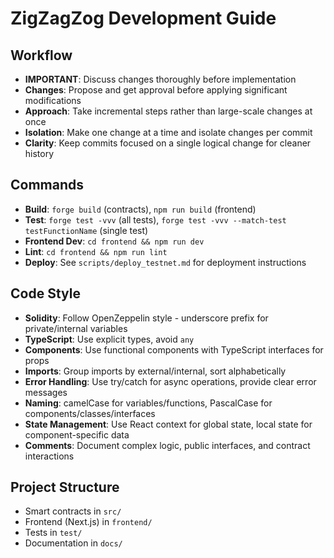 # ZigZagZog Development Guide

## Workflow
- **IMPORTANT**: Discuss changes thoroughly before implementation
- **Changes**: Propose and get approval before applying significant modifications
- **Approach**: Take incremental steps rather than large-scale changes at once
- **Isolation**: Make one change at a time and isolate changes per commit
- **Clarity**: Keep commits focused on a single logical change for cleaner history

## Commands
- **Build**: `forge build` (contracts), `npm run build` (frontend)
- **Test**: `forge test -vvv` (all tests), `forge test -vvv --match-test testFunctionName` (single test)
- **Frontend Dev**: `cd frontend && npm run dev`
- **Lint**: `cd frontend && npm run lint`
- **Deploy**: See `scripts/deploy_testnet.md` for deployment instructions

## Code Style
- **Solidity**: Follow OpenZeppelin style - underscore prefix for private/internal variables
- **TypeScript**: Use explicit types, avoid `any`
- **Components**: Use functional components with TypeScript interfaces for props
- **Imports**: Group imports by external/internal, sort alphabetically
- **Error Handling**: Use try/catch for async operations, provide clear error messages
- **Naming**: camelCase for variables/functions, PascalCase for components/classes/interfaces
- **State Management**: Use React context for global state, local state for component-specific data
- **Comments**: Document complex logic, public interfaces, and contract interactions

## Project Structure
- Smart contracts in `src/`
- Frontend (Next.js) in `frontend/`
- Tests in `test/`
- Documentation in `docs/`